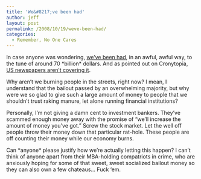 ```yaml
---
title: 'We&#8217;ve been had'
author: jeff
layout: post
permalink: /2008/10/19/weve-been-had/
categories:
  - Remember, No One Cares
---
```


In case anyone was wondering, [we’ve been had][1], in an awful, awful way, to the tune of around 70 \*billion\* dollars. And as pointed out on Cronytopia, [US newspapers aren’t covering it][2].

 [1]: http://www.guardian.co.uk/business/2008/oct/17/executivesalaries-banking
 [2]: http://chris-floyd.com/component/content/article/3/1631-cronytopia-what-the-world-knows-and-americans-dont-about-the-bailout.html

Why aren’t we burning people in the streets, right now? I mean, I understand that the bailout passed by an overwhelming majority, but why were we so glad to give such a large amount of money to people that we shouldn’t trust raking manure, let alone running financial institutions?

Personally, I’m not giving a damn cent to investment bankers. They’ve scammed enough money away with the promise of “we’ll increase the amount of money you’ve got.” Screw the stock market. Let the well off people throw their money down that particular rat-hole. These people are off counting their money while our economy burns.

Can \*anyone\* please justify how we’re actually letting this happen? I can’t think of anyone apart from their MBA-holding compatriots in crime, who are anxiously hoping for some of that sweet, sweet socialized bailout money so they can also own a few chateaus… Fuck ‘em.
